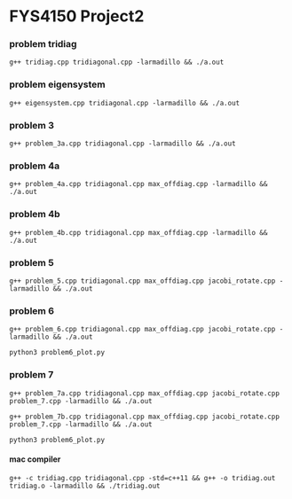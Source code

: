 # FYS4150 Project2

### problem tridiag

`g++ tridiag.cpp tridiagonal.cpp -larmadillo && ./a.out`

### problem eigensystem

`g++ eigensystem.cpp tridiagonal.cpp -larmadillo && ./a.out`

### problem 3

`g++ problem_3a.cpp tridiagonal.cpp -larmadillo && ./a.out`

### problem 4a

`g++ problem_4a.cpp tridiagonal.cpp max_offdiag.cpp -larmadillo && ./a.out`
### problem 4b

`g++ problem_4b.cpp tridiagonal.cpp max_offdiag.cpp -larmadillo && ./a.out`

### problem 5

`g++ problem_5.cpp tridiagonal.cpp max_offdiag.cpp jacobi_rotate.cpp -larmadillo && ./a.out`

### problem 6

`g++ problem_6.cpp tridiagonal.cpp max_offdiag.cpp jacobi_rotate.cpp -larmadillo && ./a.out`

`python3 problem6_plot.py`

### problem 7

`g++ problem_7a.cpp tridiagonal.cpp max_offdiag.cpp jacobi_rotate.cpp problem_7.cpp -larmadillo && ./a.out`

`g++ problem_7b.cpp tridiagonal.cpp max_offdiag.cpp jacobi_rotate.cpp problem_7.cpp -larmadillo && ./a.out`

`python3 problem6_plot.py`

#### mac compiler 

`g++ -c tridiag.cpp tridiagonal.cpp -std=c++11 && g++ -o tridiag.out tridiag.o -larmadillo && ./tridiag.out`
